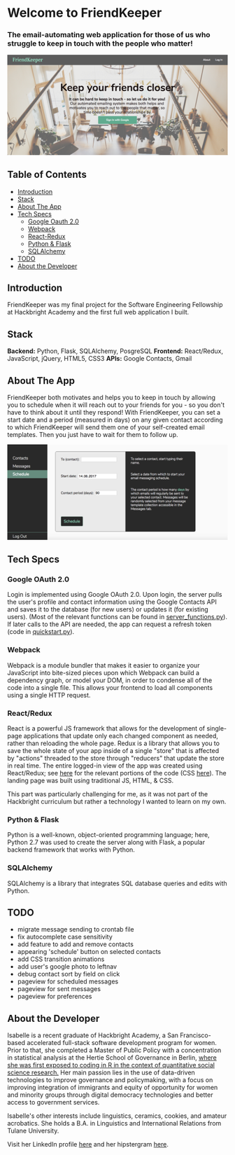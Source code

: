# Welcome to FriendKeeper
### The email-automating web application for those of us who struggle to keep in touch with the people who matter!

![alt text](https://github.com/sloloris/hb-final-project/blob/scheduleview/static/img/landing_page_readme.png "FriendKeeper landing page.")

## Table of Contents
* [Introduction](#introduction)
* [Stack](#stack)
* [About The App](#about-app)
* [Tech Specs](#tech-specs)
    * [Google Oauth 2.0](#oauth)
    * [Webpack](#webpack)
    * [React-Redux](#react-redux)
    * [Python & Flask](#python-flask)
    * [SQLAlchemy](#sqlalchemy)
* [TODO](#todo)
* [About the Developer](#about-me)

## <a name="introduction"></a>Introduction
FriendKeeper was my final project for the Software Engineering Fellowship at Hackbright Academy and the first full web application I built. 

## <a name="stack"></a>Stack
__Backend:__ Python, Flask, SQLAlchemy, PosgreSQL
__Frontend:__ React/Redux, JavaScript, jQuery, HTML5, CSS3
__APIs:__ Google Contacts, Gmail

## <a name="about-app"></a>About The App
FriendKeeper both motivates and helps you to keep in touch by allowing you to schedule when it will reach out to your friends for you - so you don't have to think about it until they respond! With FriendKeeper, you can set a start date and a period (measured in days) on any given contact according to which FriendKeeper will send them one of your self-created email templates. Then you just have to wait for them to follow up.

![alt text](https://github.com/sloloris/hb-final-project/blob/scheduleview/static/img/scheduleview.png "ScheduleView. This portion of the app is a single-page app built complete using React/Redux.")

## <a name="tech-specs"></a>Tech Specs

### <a name="oauth"></a>Google OAuth 2.0
Login is implemented using Google OAuth 2.0. Upon login, the server pulls the user's profile and contact information using the Google Contacts API and saves it to the database (for new users) or updates it (for existing users). (Most of the relevant functions can be found in [server_functions.py](./blob/scheduleview/server_functions.py)). If later calls to the API are needed, the app can request a refresh token (code in [quickstart.py](./blob/scheduleview/quickstart.py)).

### <a name="webpack"></a>Webpack 
Webpack is a module bundler that makes it easier to organize your JavaScript into bite-sized pieces upon which Webpack can build a dependency graph, or model your DOM, in order to condense all of the code into a single file. This allows your frontend to load all components using a single HTTP request.

### <a name="react-redux"></a>React/Redux
React is a powerful JS framework that allows for the development of single-page applications that update only each changed component as needed, rather than reloading the whole page. Redux is a library that allows you to save the whole state of your app inside of a single "store" that is affected by "actions" threaded to the store through "reducers" that update the store in real time. The entire logged-in view of the app was created using React/Redux; see [here](https://github.com/sloloris/hb-final-project/tree/master/static/js) for the relevant portions of the code (CSS [here](https://github.com/sloloris/hb-final-project/tree/master/static/styles)). The landing page was built using traditional JS, HTML, & CSS.
 
This part was particularly challenging for me, as it was not part of the Hackbright curriculum but rather a technology I wanted to learn on my own.

### <a name="python-flask"></a>Python & Flask 
Python is a well-known, object-oriented programming language; here, Python 2.7 was used to create the server along with Flask, a popular backend framework that works with Python.

### <a name="sqlalchemy"></a>SQLAlchemy
SQLAlchemy is a library that integrates SQL database queries and edits with Python.

## <a name="todo"></a>TODO
* migrate message sending to crontab file
* fix autocomplete case sensitivity
* add feature to add and remove contacts
* appearing 'schedule' button on selected contacts
* add CSS transition animations
* add user's google photo to leftnav
* debug contact sort by field on click
* pageview for scheduled messages
* pageview for sent messages
* pageview for preferences


## <a name="about-me"></a>About the Developer
Isabelle is a recent graduate of Hackbright Academy, a San Francisco-based accelerated full-stack software development program for women. Prior to that, she completed a Master of Public Policy with a concentration in statistical analysis at the Hertie School of Governance in Berlin, [where she was first exposed to coding in R in the context of quantitative social science research.](https://github.com/sloloris/IsabelleandDiegosFinalResearchProject/tree/master/FinalPaper) Her main passion lies in the use of data-driven technologies to improve governance and policymaking, with a focus on improving integration of immigrants and equity of opportunity for women and minority groups through digital democracy technologies and better access to government services.

Isabelle's other interests include linguistics, ceramics, cookies, and amateur acrobatics. She holds a B.A. in Linguistics and International Relations from Tulane University.

Visit her LinkedIn profile [here](https://www.linkedin.com/in/isabelle-miller/) and her hipstergram [here](https://www.instagram.com/belleandcompass/).

